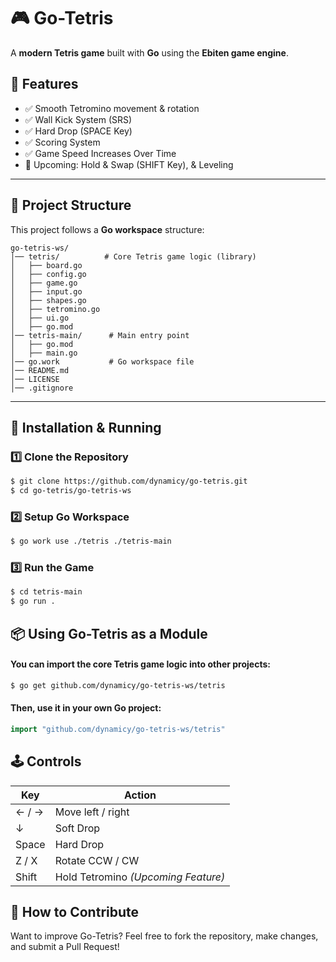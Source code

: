 # 🎮 Go-Tetris

A **modern Tetris game** built with **Go** using the **Ebiten game engine**.

## 🚀 Features
- ✅ Smooth Tetromino movement & rotation
- ✅ Wall Kick System (SRS)
- ✅ Hard Drop (SPACE Key)
- ✅ Scoring System
- ✅ Game Speed Increases Over Time
- 🚧 Upcoming: Hold & Swap (SHIFT Key),  & Leveling

---
## 📂 **Project Structure**
This project follows a **Go workspace** structure:
```
go-tetris-ws/
│── tetris/          # Core Tetris game logic (library)
│   ├── board.go
│   ├── config.go
│   ├── game.go
│   ├── input.go
│   ├── shapes.go
│   ├── tetromino.go
│   ├── ui.go
│   ├── go.mod
│── tetris-main/      # Main entry point
│   ├── go.mod
│   ├── main.go
│── go.work           # Go workspace file
│── README.md
│── LICENSE
│── .gitignore
```
---

## 🚀 **Installation & Running**
### **1️⃣ Clone the Repository**
```sh
$ git clone https://github.com/dynamicy/go-tetris.git
$ cd go-tetris/go-tetris-ws
```

### 2️⃣ Setup Go Workspace
```sh
$ go work use ./tetris ./tetris-main
```
### 3️⃣ Run the Game
```sh
$ cd tetris-main
$ go run .
```

## 📦 Using Go-Tetris as a Module
#### You can import the core Tetris game logic into other projects:
```sh
$ go get github.com/dynamicy/go-tetris-ws/tetris
```
#### Then, use it in your own Go project:
```go
import "github.com/dynamicy/go-tetris-ws/tetris"
```

## 🕹️ Controls
| Key     | Action                           |
|---------|----------------------------------|
| ← / →   | Move left / right               |
| ↓       | Soft Drop                        |
| Space   | Hard Drop                        |
| Z / X   | Rotate CCW / CW                  |
| Shift   | Hold Tetromino *(Upcoming Feature)* |

## 📢 How to Contribute
Want to improve Go-Tetris? Feel free to fork the repository, make changes, and submit a Pull Request!
